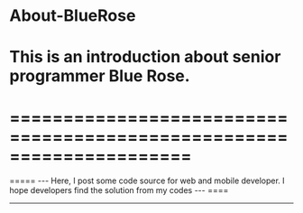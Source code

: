 # About-BlueRose 
This is an introduction about senior programmer Blue Rose.
=======================================================
=====================================================================
=================================================================================================================================
 ===== --- Here, I post some code source for web and mobile developer. I hope developers find the solution from my codes --- ====
 ________________________________________________________________________________________________________________________________
 
